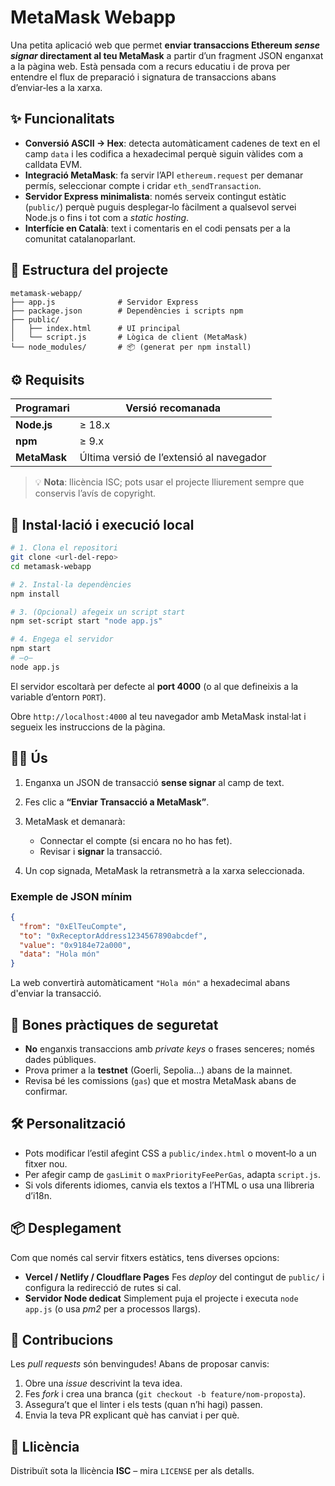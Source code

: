 # MetaMask Webapp

Una petita aplicació web que permet **enviar transaccions Ethereum *sense signar* directament al teu MetaMask** a partir d’un fragment JSON enganxat a la pàgina web. Està pensada com a recurs educatiu i de prova per entendre el flux de preparació i signatura de transaccions abans d’enviar‑les a la xarxa.

## ✨ Funcionalitats

* **Conversió ASCII → Hex**: detecta automàticament cadenes de text en el camp `data` i les codifica a hexadecimal perquè siguin vàlides com a calldata EVM.
* **Integració MetaMask**: fa servir l’API `ethereum.request` per demanar permís, seleccionar compte i cridar `eth_sendTransaction`.
* **Servidor Express minimalista**: només serveix contingut estàtic (`public/`) perquè puguis desplegar‑lo fàcilment a qualsevol servei Node.js o fins i tot com a *static hosting*.
* **Interfície en Català**: text i comentaris en el codi pensats per a la comunitat catalanoparlant.

## 📂 Estructura del projecte

```
metamask-webapp/
├── app.js              # Servidor Express
├── package.json        # Dependències i scripts npm
├── public/
│   ├── index.html      # UI principal
│   └── script.js       # Lògica de client (MetaMask)
└── node_modules/       # 📦 (generat per npm install)
```

## ⚙️ Requisits

| Programari   | Versió recomanada                        |
| ------------ | ---------------------------------------- |
| **Node.js**  | ≥ 18.x                                   |
| **npm**      | ≥ 9.x                                    |
| **MetaMask** | Última versió de l’extensió al navegador |

> 💡 **Nota**: llicència ISC; pots usar el projecte lliurement sempre que conservis l’avís de copyright.

## 🚀 Instal·lació i execució local

```bash
# 1. Clona el repositori
git clone <url-del-repo>
cd metamask-webapp

# 2. Instal·la dependències
npm install

# 3. (Opcional) afegeix un script start
npm set-script start "node app.js"

# 4. Engega el servidor
npm start
# —o—
node app.js
```

El servidor escoltarà per defecte al **port 4000** (o al que defineixis a la variable d’entorn `PORT`).

Obre `http://localhost:4000` al teu navegador amb MetaMask instal·lat i segueix les instruccions de la pàgina.

## 🧑‍💻 Ús

1. Enganxa un JSON de transacció **sense signar** al camp de text.
2. Fes clic a **“Enviar Transacció a MetaMask”**.
3. MetaMask et demanarà:

   * Connectar el compte (si encara no ho has fet).
   * Revisar i **signar** la transacció.
4. Un cop signada, MetaMask la retransmetrà a la xarxa seleccionada.

### Exemple de JSON mínim

```json
{
  "from": "0xElTeuCompte",
  "to": "0xReceptorAddress1234567890abcdef",
  "value": "0x9184e72a000",
  "data": "Hola món"
}
```

La web convertirà automàticament `"Hola món"` a hexadecimal abans d'enviar la transacció.

## 🔐 Bones pràctiques de seguretat

* **No** enganxis transaccions amb *private keys* o frases senceres; només dades públiques.
* Prova primer a la **testnet** (Goerli, Sepolia…) abans de la mainnet.
* Revisa bé les comissions (`gas`) que et mostra MetaMask abans de confirmar.

## 🛠 Personalització

* Pots modificar l’estil afegint CSS a `public/index.html` o movent‑lo a un fitxer nou.
* Per afegir camp de `gasLimit` o `maxPriorityFeePerGas`, adapta `script.js`.
* Si vols diferents idiomes, canvia els textos a l’HTML o usa una llibreria d’i18n.

## 📦 Desplegament

Com que només cal servir fitxers estàtics, tens diverses opcions:

* **Vercel / Netlify / Cloudflare Pages**
  Fes *deploy* del contingut de `public/` i configura la redirecció de rutes si cal.
* **Servidor Node dedicat**
  Simplement puja el projecte i executa `node app.js` (o usa *pm2* per a processos llargs).

## 🤝 Contribucions

Les *pull requests* són benvingudes! Abans de proposar canvis:

1. Obre una *issue* descrivint la teva idea.
2. Fes *fork* i crea una branca (`git checkout -b feature/nom-proposta`).
3. Assegura’t que el linter i els tests (quan n’hi hagi) passen.
4. Envia la teva PR explicant què has canviat i per què.

## 📝 Llicència

Distribuït sota la llicència **ISC** – mira `LICENSE` per als detalls.
